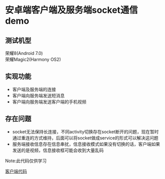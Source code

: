 # 安卓端客户端及服务端socket通信demo
## 测试机型
荣耀8(Android 7.0)  
荣耀Magic2(Harmony OS2)

## 实现功能
* 客户端及服务端的连接
* 客户端向服务端发送短消息
* 客户端向服务端发送客户端的手机视频

## 存在问题
* socket无法保持长连接，不同activity切换存在socket断开的问题，现在暂时通过重连的方式维持，后面可以将socket做成service的形式可以解决这问题
* 服务端接收信息存在信息串扰，信息接收模式如果没有切换的话，客户端如果发送的是视频，信息接收框可能会收到大量乱码

Note:此代码仅供学习

[客户端代码](https://github.com/mei123hao/client.git)
